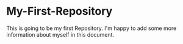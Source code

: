 # My-First-Repository
This is going to be my first Repository.
I'm happy to add some more information about myself in this document.
